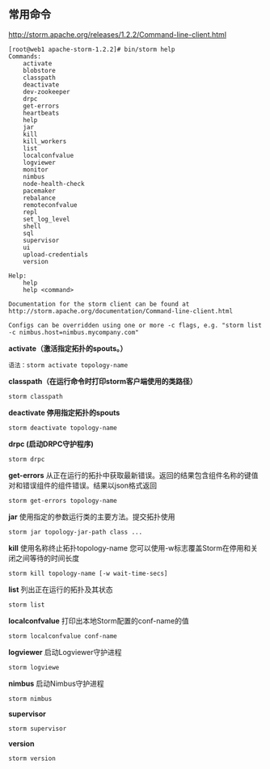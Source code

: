 常用命令
----
http://storm.apache.org/releases/1.2.2/Command-line-client.html
```
[root@web1 apache-storm-1.2.2]# bin/storm help
Commands:
	activate
	blobstore
	classpath
	deactivate
	dev-zookeeper
	drpc
	get-errors
	heartbeats
	help
	jar
	kill
	kill_workers
	list
	localconfvalue
	logviewer
	monitor
	nimbus
	node-health-check
	pacemaker
	rebalance
	remoteconfvalue
	repl
	set_log_level
	shell
	sql
	supervisor
	ui
	upload-credentials
	version

Help: 
	help 
	help <command>

Documentation for the storm client can be found at http://storm.apache.org/documentation/Command-line-client.html

Configs can be overridden using one or more -c flags, e.g. "storm list -c nimbus.host=nimbus.mycompany.com"

```

**activate（激活指定拓扑的spouts。）**
```
语法：storm activate topology-name
```
**classpath（在运行命令时打印storm客户端使用的类路径）**
```
storm classpath
```
**deactivate  停用指定拓扑的spouts** 
```
storm deactivate topology-name
```
**drpc (启动DRPC守护程序)**
```
storm drpc
```
**get-errors**
从正在运行的拓扑中获取最新错误。返回的结果包含组件名称的键值对和错误组件的组件错误。结果以json格式返回
```
storm get-errors topology-name
```
**jar** 
使用指定的参数运行类的主要方法。提交拓扑使用
```
storm jar topology-jar-path class ...
```
**kill** 
使用名称终止拓扑topology-name 您可以使用-w标志覆盖Storm在停用和关闭之间等待的时间长度
```
storm kill topology-name [-w wait-time-secs]
```
**list** 
列出正在运行的拓扑及其状态
```
storm list
```
**localconfvalue**
打印出本地Storm配置的conf-name的值
```
storm localconfvalue conf-name
```
**logviewer** 
启动Logviewer守护进程
```
storm logviewe
```
**nimbus** 
启动Nimbus守护进程
```
storm nimbus
```
**supervisor** 
```
storm supervisor
```
**version**
```
storm version

```
